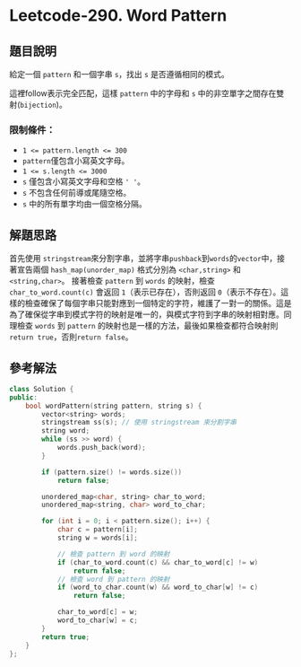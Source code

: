 
# Leetcode-290. Word Pattern
## 題目說明
給定一個 `pattern` 和一個字串 `s`，找出 `s` 是否遵循相同的模式。

這裡follow表示完全匹配，這樣 `pattern` 中的字母和 `s` 中的非空單字之間存在雙射(`bijection`)。
### 限制條件：
- `1 <= pattern.length <= 300`
- `pattern`僅包含小寫英文字母。
- `1 <= s.length <= 3000`
- `s` 僅包含小寫英文字母和空格 `' '`。
- `s` 不包含任何前導或尾隨空格。
- `s` 中的所有單字均由一個空格分隔。

## 解題思路
首先使用 `stringstream`來分割字串，並將字串`pushback`到`words`的`vector`中，接著宣告兩個 `hash_map(unorder_map)` 格式分別為 `<char,string>` 和 `<string,char>`。
接著檢查 `pattern` 到 `words` 的映射，檢查 `char_to_word.count(c)` 會返回 `1`（表示已存在），否則返回 `0`（表示不存在）。這樣的檢查確保了每個字串只能對應到一個特定的字符，維護了一對一的關係。這是為了確保從字串到模式字符的映射是唯一的，與模式字符到字串的映射相對應。同理檢查 `words` 到 `pattern` 的映射也是一樣的方法，最後如果檢查都符合映射則`return true`，否則`return false`。
## 參考解法
```cpp title="C++" showLineNumbers
class Solution {
public:
    bool wordPattern(string pattern, string s) {
        vector<string> words;
        stringstream ss(s); // 使用 stringstream 來分割字串
        string word;
        while (ss >> word) {
            words.push_back(word);
        }

        if (pattern.size() != words.size())
            return false;

        unordered_map<char, string> char_to_word;
        unordered_map<string, char> word_to_char;

        for (int i = 0; i < pattern.size(); i++) {
            char c = pattern[i];
            string w = words[i];

            // 檢查 pattern 到 word 的映射
            if (char_to_word.count(c) && char_to_word[c] != w)
                return false;
            // 檢查 word 到 pattern 的映射
            if (word_to_char.count(w) && word_to_char[w] != c)
                return false;

            char_to_word[c] = w;
            word_to_char[w] = c;
        }
        return true;
    }
};
```